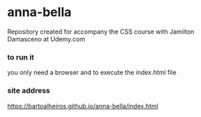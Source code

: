 # anna-bella
Repository created for accompany the CSS course with Jamilton Damasceno at Udemy.com


### to run it
you only need a browser and to execute the index.html file


### site address
https://bartoalheiros.github.io/anna-bella/index.html
